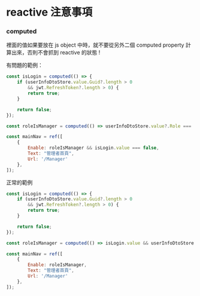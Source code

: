 # reactive 注意事項


### computed

裡面的值如果要放在 js object 中時，就不要從另外二個 computed property 計算出來，否則不會抓到 reactive 的狀態 !

有問題的範例：

```js
const isLogin = computed(() => {
    if (userInfoDtoStore.value.Guid?.length > 0
        && jwt.RefreshToken?.length > 0) {
        return true;
    }

    return false;
});

const roleIsManager = computed(() => userInfoDtoStore.value?.Role === 'Manager');

const mainNav = ref([
    {
        Enable: roleIsManager && isLogin.value === false,
        Text: "管理者首頁",
        Url: '/Manager'
    },
]);
```

正常的範例

```js
const isLogin = computed(() => {
    if (userInfoDtoStore.value.Guid?.length > 0
        && jwt.RefreshToken?.length > 0) {
        return true;
    }

    return false;
});

const roleIsManager = computed(() => isLogin.value && userInfoDtoStore.value?.Role === 'Manager');

const mainNav = ref([
    {
        Enable: roleIsManager,
        Text: "管理者首頁",
        Url: '/Manager'
    },
]);
```
